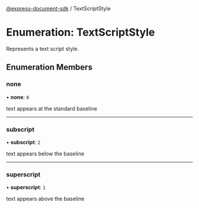 [@express-document-sdk](../overview.md) / TextScriptStyle

# Enumeration: TextScriptStyle

Represents a text script style.

## Enumeration Members

### none

• **none**: `0`

text appears at the standard baseline

---

### subscript

• **subscript**: `2`

text appears below the baseline

---

### superscript

• **superscript**: `1`

text appears above the baseline
